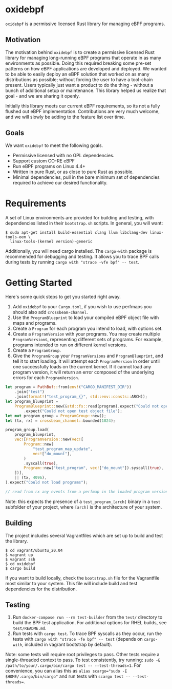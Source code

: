 # oxidebpf

`oxidebpf` is a permissive licensed Rust library for managing eBPF programs.

## Motivation

The motivation behind `oxidebpf` is to create a permissive licensed Rust library
for managing long-running eBPF programs that operate in as many environments
as possible. Doing this required breaking some pre-set patterns on how eBPF
applications are developed and deployed. We wanted to be able to easily deploy
an eBPF solution that worked on as many distributions as possible; without forcing
the user to have a tool-chain present. Users typically just want a product to do
the thing - without a bunch of additional setup or maintenance. This library
helped us realize that goal - and we are sharing it openly.

Initially this library meets our current eBPF requirements, so its not a fully
flushed out eBPF implementation. Contributions are very much welcome, and we will
slowly be adding to the feature list over time.

## Goals

We want `oxidebpf` to meet the following goals.

*  Permissive licensed with no GPL dependencies.
*  Support custom CO-RE eBPF
*  Run eBPF programs on Linux 4.4+
*  Written in pure Rust, or as close to pure Rust as possible.
*  Minimal dependencies, pull in the bare minimum set of dependencies required
to achieve our desired functionality.

# Requirements

A set of Linux environments are provided for building and testing, with dependencies
listed in their `bootstrap.sh` scripts. In general, you will want:

```
$ sudo apt-get install build-essential clang llvm libclang-dev linux-tools-oem \
  linux-tools-(kernel version)-generic
```

Additionally, you will need cargo installed. The `cargo-with` package is recommended
for debugging and testing. It allows you to trace BPF calls during tests by running
`cargo with "strace -vfe bpf" -- test`.

# Getting Started

Here's some quick steps to get you started right away.

1. Add `oxidebpf` to your `Cargo.toml`, if you wish to use perfmaps you should 
also add `crossbeam-channel`.
2. Use the `ProgramBlueprint` to load your compiled eBPF object file with
maps and programs.
3. Create a `Program` for each program you intend to load, with options set.
4. Create a `ProgramVersion` with your programs. You may create
multiple `ProgramVersion`s, representing different sets of
programs. For example, programs intended to run on different kernel versions.
5. Create a `ProgramGroup`.
6. Give the `ProgramGroup` your `ProgramVersions` and `ProgramBlueprint`, and
tell it to start loading. It will attempt each `ProgramVersion` in order until
one successfully loads on the current kernel. If it cannot load any program
version, it will return an error composed of the underlying errors for each
`ProgramVersion`.

```rust
let program = PathBuf::from(env!("CARGO_MANIFEST_DIR"))
    .join("test")
    .join(format!("test_program_{}", std::env::consts::ARCH));
let program_blueprint =
    ProgramBlueprint::new(&std::fs::read(program).expect("Could not open file"), None)
        .expect("Could not open test object file");
let mut program_group = ProgramGroup::new();
let (tx, rx) = crossbeam_channel::bounded(1024);

program_group.load(
    program_blueprint,
    vec![ProgramVersion::new(vec![
        Program::new(
            "test_program_map_update",
            vec!["do_mount"],
        )
        .syscall(true),
        Program::new("test_program", vec!["do_mount"]).syscall(true),
    ])],
    || (tx, 4096),
).expect("Could not load programs");

// read from rx any events from a perfmap in the loaded program version

```

Note: this expects the presence of a `test_program_[arch]` binary in a `test` subfolder
of your project, where `[arch]` is the architecture of your system.

## Building

The project includes several Vagrantfiles which are set up to build and test the library.

```
$ cd vagrant/ubuntu_20.04
$ vagrant up
$ vagrant ssh
$ cd oxidebpf
$ cargo build
```

If you want to build locally, check the `bootstrap.sh` file for the Vagrantfile most
similar to your system. This file will include build and test dependencies for the
distribution.

## Testing

1. Run `docker-compose run --rm test-builder` from the `test/` directory to build the BPF test application. For additional options for RHEL builds, see `test/README.md`.
2. Run tests with `cargo test`. To trace BPF syscalls as they occur, run
   the tests with `cargo with "strace -fe bpf" -- test` (depends on `cargo-with`, included in
   vagrant bootstrap by default).

Note: some tests will require root privileges to pass. Other tests require a single-threaded context
to pass. To test consistently, try running: `sudo -E /path/to/your/.cargo/bin/cargo test -- --test-threads=1`.
For convenience, you can alias this as `alias scargo="sudo -E $HOME/.cargo/bin/cargo"` and run tests with
`scargo test -- --test-threads=`.
